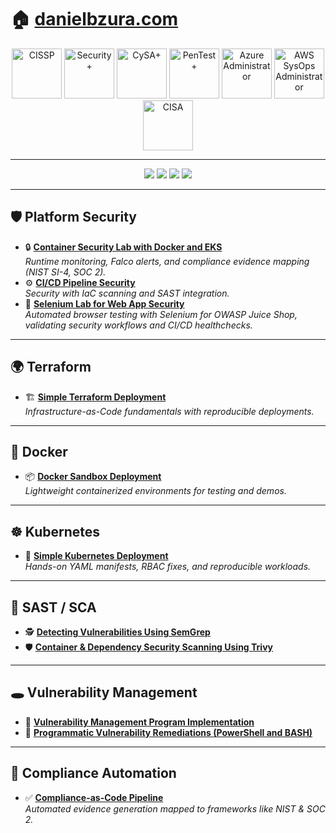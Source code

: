 # 🏠 <a href="https://www.danielbzura.com">danielbzura.com</a>  

<p align="center">
  <img src="images/cissp.jpg" alt="CISSP" width="80" />
  <img src="images/securityplus.png" alt="Security+" width="80" />
  <img src="images/cysa.png" alt="CySA+" width="80" />
  <img src="images/pentest.jpg" alt="PenTest+" width="80" />
  <img src="images/azureadmin.png" alt="Azure Administrator" width="80" />
  <img src="images/sysops.png" alt="AWS SysOps Administrator" width="80" />
  <img src="images/cisa.png" alt="CISA" width="80" />
</p>


---

<p align="center">
  <img src="https://img.shields.io/badge/Docker-🐳-2496ED?style=for-the-badge&logo=docker&logoColor=white"/>
  <img src="https://img.shields.io/badge/Kubernetes-☸️-326CE5?style=for-the-badge&logo=kubernetes&logoColor=white"/>
  <img src="https://img.shields.io/badge/Terraform-💠-7B42BC?style=for-the-badge&logo=terraform&logoColor=white"/>
  <img src="https://img.shields.io/badge/Python-🐍-3776AB?style=for-the-badge&logo=python&logoColor=white"/>

</p>

---
## 🛡️ Platform Security  

- 🔒 **[Container Security Lab with Docker and EKS](https://github.com/bzuracyber/container-security-lab-docker-eks)**  
  *Runtime monitoring, Falco alerts, and compliance evidence mapping (NIST SI-4, SOC 2).*  
- ⚙️ **[CI/CD Pipeline Security](https://github.com/bzuracyber/CI-CD-Security-Pipeline-with-SAST-and-IaC-Scanning)**  
  *Security with IaC scanning and SAST integration.*
- 🧪 **[Selenium Lab for Web App Security](https://github.com/bzuracyber/beginner-selenium-lab)**  
  *Automated browser testing with Selenium for OWASP Juice Shop, validating security workflows and CI/CD healthchecks.*
  
---

## 🌍 Terraform  

- 🏗️ **[Simple Terraform Deployment](https://github.com/bzuracyber/first-terraform-deployment)**  
  *Infrastructure-as-Code fundamentals with reproducible deployments.*  

---

## 🐳 Docker  

- 📦 **[Docker Sandbox Deployment](https://github.com/bzuracyber/docker-sandbox-deployment)**  
  *Lightweight containerized environments for testing and demos.*  

---

## ☸️ Kubernetes  

- 🔄 **[Simple Kubernetes Deployment](https://github.com/bzuracyber/simple-kubernetes-deployment)**  
  *Hands-on YAML manifests, RBAC fixes, and reproducible workloads.*  

---

## 🧪 SAST / SCA  

- 🕵️ **[Detecting Vulnerabilities Using SemGrep](https://github.com/bzuracyber/Detecting-Vulnerabilities-Using-SemGrep)**  
- 🛡️ **[Container & Dependency Security Scanning Using Trivy](https://github.com/bzuracyber/Container-Dependency-Security-Scanning-Using-Trivy)**  

---

## 🕳️ Vulnerability Management  

- 🧩 **[Vulnerability Management Program Implementation](https://github.com/bzuracyber/Vulnerability-Management)**  
- 🤖 **[Programmatic Vulnerability Remediations (PowerShell and BASH)](https://github.com/bzuracyber/Automated-Vulnerability-Remediation)**  

---

## 📜 Compliance Automation  

- ✅ **[Compliance-as-Code Pipeline](https://github.com/bzuracyber/Azure-Compliance-as-Code-Pipeline)**  
  *Automated evidence generation mapped to frameworks like NIST & SOC 2.*  
